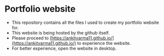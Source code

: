 # Portfolio website
- This repository contains all the files I used to create my portfolio website for.
- This website is being hosted by the github itself.
- Please proceed to [https://ankitvarma11.github.io/](https://ankitvarma11.github.io/) to experience the website.
- For better experience, open the website in desktop.
